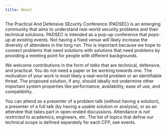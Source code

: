 ```yaml
---
title: About
---
```

The Practical And Defensive SEcurity Conference (PADSEC) is an emerging
community that aims to understand real-world security problems and their
technical solutions.  PADSEC is intended as a pop-up conference that _pops-up_
at existing events.  Not having a fixed venue will likely increase the diversity
of attendees in the long run.  This is important because we hope to connect
problems that need solutions with solutions that need problems by providing a
meeting point for people with different backgrounds.

We welcome contributions in the form of _talks_ that are technical, defensive,
and practical.  You do not need a paper or be working towards one.  The
motivation of your work is most likely a real-world problem or an identifiable
threat.  The proposed solution, if any, should ideally not undermine other
important system properties like performance, availability, ease of use, and
compatibility.

You can attend as a presenter of a problem talk (without having a solution), a
presenter of a full talk (by having a usable solution or analysis), or as an
attendee that takes part in open-ended discussions.  Attendance is _not
restricted_ to academics, engineers, etc.  The list of topics that define our
technical scope is defined separately for each CFP, see events.

